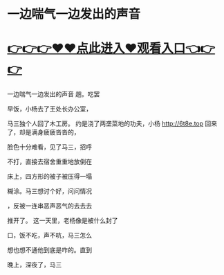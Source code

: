# 一边喘气一边发出的声音

# <a href="https://github.com/bitezs/bite/issues/1">👉👉👉♥♥点此进入♥观看入口👈👉👉</a>

一边喘气一边发出的声音
趟。吃罢

早饭，小杨去了王处长办公室，

马三独个人回了木工房。
约是浇了两垄菜地的功夫，小杨
http://6t8e.top
回来了，却是满身疲疲沓沓的，

脸色十分难看，见了马三，招呼

不打，直接去宿舍重重地放倒在

床上，四方形的被子被压得一塌

糊涂。马三想讨个好，问问情况

，反被一连串恶声恶气的去去去

推开了。
这一天里，老杨像是被什么封了

口，饭不吃，声不吭，马三怎么

想也想不通他到底是咋的。直到

晚上，深夜了，马三
